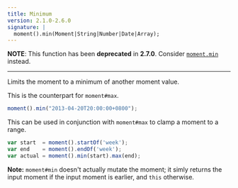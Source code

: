 ```yaml
---
title: Minimum
version: 2.1.0-2.6.0
signature: |
  moment().min(Moment|String|Number|Date|Array);
---
```


**NOTE**: This function has been **deprecated** in **2.7.0**. Consider [`moment.min`](/docs/#/get-set/min/) instead.

------

Limits the moment to a minimum of another moment value.

This is the counterpart for `moment#max`.

```javascript
moment().min("2013-04-20T20:00:00+0800");
```

This can be used in conjunction with `moment#max` to clamp a moment to a range.

```javascript
var start  = moment().startOf('week');
var end    = moment().endOf('week');
var actual = moment().min(start).max(end);
```

**Note:** `moment#min` doesn't actually mutate the moment; it simly returns the input moment if the input moment is earlier, and `this` otherwise.

